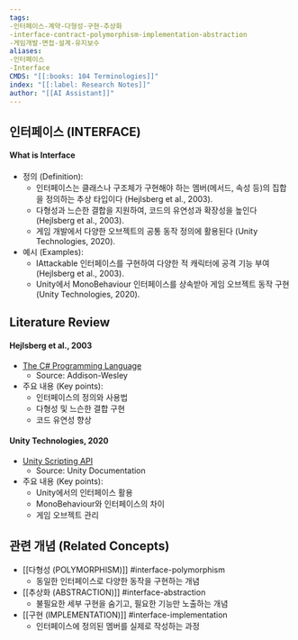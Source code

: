 ```yaml
---
tags:
-인터페이스-계약-다형성-구현-추상화
-interface-contract-polymorphism-implementation-abstraction
-게임개발-면접-설계-유지보수
aliases:
-인터페이스
-Interface
CMDS: "[[:books: 104 Terminologies]]"
index: "[[:label: Research Notes]]"
author: "[[AI Assistant]]"
---
```


## 인터페이스 (INTERFACE)

#### What is Interface

- 정의 (Definition):
	- 인터페이스는 클래스나 구조체가 구현해야 하는 멤버(메서드, 속성 등)의 집합을 정의하는 추상 타입이다 (Hejlsberg et al., 2003).
	- 다형성과 느슨한 결합을 지원하여, 코드의 유연성과 확장성을 높인다 (Hejlsberg et al., 2003).
	- 게임 개발에서 다양한 오브젝트의 공통 동작 정의에 활용된다 (Unity Technologies, 2020).
- 예시 (Examples):
	- IAttackable 인터페이스를 구현하여 다양한 적 캐릭터에 공격 기능 부여 (Hejlsberg et al., 2003).
	- Unity에서 MonoBehaviour 인터페이스를 상속받아 게임 오브젝트 동작 구현 (Unity Technologies, 2020).

## Literature Review

#### Hejlsberg et al., 2003
- [The C# Programming Language](https://doi.org/10.5555/861282)
	- Source: Addison-Wesley
- 주요 내용 (Key points):
	- 인터페이스의 정의와 사용법
	- 다형성 및 느슨한 결합 구현
	- 코드 유연성 향상

#### Unity Technologies, 2020
- [Unity Scripting API](https://docs.unity3d.com/ScriptReference/MonoBehaviour.html)
	- Source: Unity Documentation
- 주요 내용 (Key points):
	- Unity에서의 인터페이스 활용
	- MonoBehaviour와 인터페이스의 차이
	- 게임 오브젝트 관리

## 관련 개념 (Related Concepts)

- [[다형성 (POLYMORPHISM)]] #interface-polymorphism
	- 동일한 인터페이스로 다양한 동작을 구현하는 개념
- [[추상화 (ABSTRACTION)]] #interface-abstraction
	- 불필요한 세부 구현을 숨기고, 필요한 기능만 노출하는 개념
- [[구현 (IMPLEMENTATION)]] #interface-implementation
	- 인터페이스에 정의된 멤버를 실제로 작성하는 과정 
